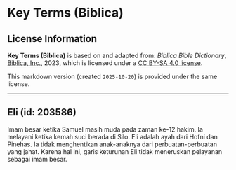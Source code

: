 # Key Terms (Biblica)

## License Information

**Key Terms (Biblica)** is based on and adapted from: _Biblica Bible Dictionary_, [Biblica, Inc.](https://www.biblica.com/), 2023, which is licensed under a [CC BY-SA 4.0 license](https://creativecommons.org/licenses/by-sa/4.0/legalcode.en).

This markdown version (created `2025-10-20`) is provided under the same license.



--------------------------------

## Eli (id: 203586)

Imam besar ketika Samuel masih muda pada zaman ke\-12 hakim. Ia melayani ketika kemah suci berada di Silo. Eli adalah ayah dari Hofni dan Pinehas. Ia tidak menghentikan anak\-anaknya dari perbuatan\-perbuatan yang jahat. Karena hal ini, garis keturunan Eli tidak meneruskan pelayanan sebagai imam besar.


